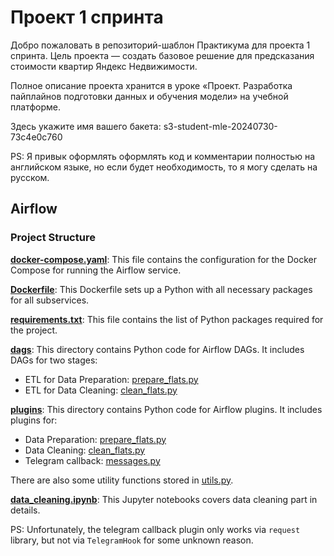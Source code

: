 # Проект 1 спринта

Добро пожаловать в репозиторий-шаблон Практикума для проекта 1 спринта. Цель проекта — создать базовое решение для предсказания стоимости квартир Яндекс Недвижимости.

Полное описание проекта хранится в уроке «Проект. Разработка пайплайнов подготовки данных и обучения модели» на учебной платформе.

Здесь укажите имя вашего бакета: s3-student-mle-20240730-73c4e0c760

PS: Я привык оформлять оформлять код и комментарии полностью на английском языке, но если будет необходимость, то я могу сделать на русском.

## Airflow

### Project Structure

**[docker-compose.yaml](part1_airflow/docker-compose.yaml)**: This file contains the configuration for the Docker Compose for running the Airflow service.

**[Dockerfile](part1_airflow/Dockerfile)**: This Dockerfile sets up a Python with all necessary packages for all subservices.

**[requirements.txt](part1_airflow/requirements.txt)**: This file contains the list of Python packages required for the project.

**[dags](part1_airflow/dags)**: This directory contains Python code for Airflow DAGs. It includes DAGs for two stages:
- ETL for Data Preparation: [prepare_flats.py](part1_airflow/dags/prepare_flats.py)
- ETL for Data Cleaning: [clean_flats.py](part1_airflow/dags/clean_flats.py)

**[plugins](plugins)**: This directory contains Python code for Airflow plugins. It includes plugins for:
- Data Preparation: [prepare_flats.py](part1_airflow/plugins/steps/prepare_flats.py)
- Data Cleaning: [clean_flats.py](part1_airflow/plugins/steps/clean_flats.py)
- Telegram callback: [messages.py](part1_airflow/plugins/steps/messages.py)

There are also some utility functions stored in [utils.py](part1_airflow/plugins/utils.py).

**[data_cleaning.ipynb](part1_airflow/notebooks/data_cleaning.ipynb)**: This Jupyter notebooks covers data cleaning part in details.

PS: Unfortunately, the telegram callback plugin only works via `request` library, but not via `TelegramHook` for some unknown reason.


